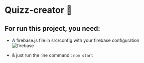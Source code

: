 # Quizz-creator 💯

## For run this project, you need:

- A firebase.js file in src/config with your firebase configuration
![firebase](https://user-images.githubusercontent.com/74169935/161905099-9bc86df1-4aff-4754-b970-8500c175356f.png)

- & just run the line command :
`npm start`
